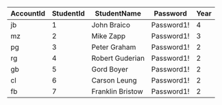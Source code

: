 | AccountId | StudentId | StudentName      | Password   | Year |
|-----------|-----------|------------------|------------|------|
| jb        | 1         | John Braico      | Password1! | 4    |
| mz        | 2         | Mike Zapp        | Password1! | 3    |
| pg        | 3         | Peter Graham     | Password1! | 2    |
| rg        | 4         | Robert Guderian  | Password1! | 2    |
| gb        | 5         | Gord Boyer       | Password1! | 2    |
| cl        | 6         | Carson Leung     | Password1! | 2    |
| fb        | 7         | Franklin Bristow | Password1! | 2    |